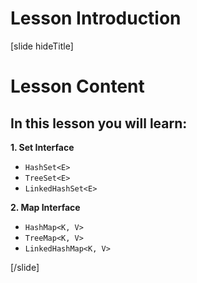 # Lesson Introduction

[slide hideTitle]
# Lesson Content

## In this lesson you will learn:

**1. Set Interface**

- `HashSet<E>`
- `TreeSet<E>`
- `LinkedHashSet<E>`

**2. Map Interface**

- `HashMap<K, V>`
- `TreeMap<K, V>`
- `LinkedHashMap<K, V>`


[/slide]